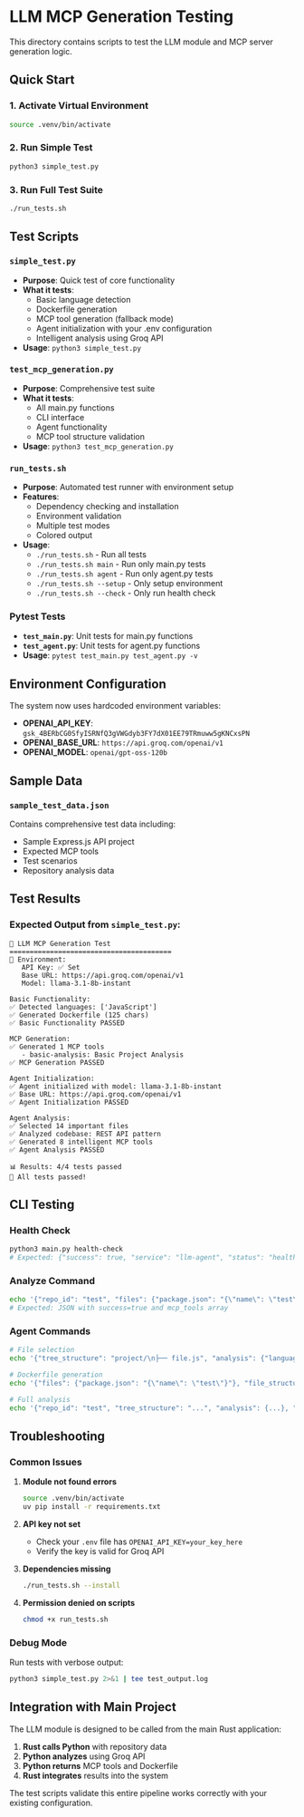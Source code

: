 # LLM MCP Generation Testing

This directory contains scripts to test the LLM module and MCP server generation logic.

## Quick Start

### 1. Activate Virtual Environment
```bash
source .venv/bin/activate
```

### 2. Run Simple Test
```bash
python3 simple_test.py
```

### 3. Run Full Test Suite
```bash
./run_tests.sh
```

## Test Scripts

### `simple_test.py`
- **Purpose**: Quick test of core functionality
- **What it tests**:
  - Basic language detection
  - Dockerfile generation
  - MCP tool generation (fallback mode)
  - Agent initialization with your .env configuration
  - Intelligent analysis using Groq API
- **Usage**: `python3 simple_test.py`

### `test_mcp_generation.py`
- **Purpose**: Comprehensive test suite
- **What it tests**:
  - All main.py functions
  - CLI interface
  - Agent functionality
  - MCP tool structure validation
- **Usage**: `python3 test_mcp_generation.py`

### `run_tests.sh`
- **Purpose**: Automated test runner with environment setup
- **Features**:
  - Dependency checking and installation
  - Environment validation
  - Multiple test modes
  - Colored output
- **Usage**: 
  - `./run_tests.sh` - Run all tests
  - `./run_tests.sh main` - Run only main.py tests
  - `./run_tests.sh agent` - Run only agent.py tests
  - `./run_tests.sh --setup` - Only setup environment
  - `./run_tests.sh --check` - Only run health check

### Pytest Tests
- **`test_main.py`**: Unit tests for main.py functions
- **`test_agent.py`**: Unit tests for agent.py functions
- **Usage**: `pytest test_main.py test_agent.py -v`

## Environment Configuration

The system now uses hardcoded environment variables:
- **OPENAI_API_KEY**: `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`
- **OPENAI_BASE_URL**: `https://api.groq.com/openai/v1`
- **OPENAI_MODEL**: `openai/gpt-oss-120b`

## Sample Data

### `sample_test_data.json`
Contains comprehensive test data including:
- Sample Express.js API project
- Expected MCP tools
- Test scenarios
- Repository analysis data

## Test Results

### Expected Output from `simple_test.py`:
```
🚀 LLM MCP Generation Test
========================================
🔧 Environment:
   API Key: ✅ Set
   Base URL: https://api.groq.com/openai/v1
   Model: llama-3.1-8b-instant

Basic Functionality:
✅ Detected languages: ['JavaScript']
✅ Generated Dockerfile (125 chars)
✅ Basic Functionality PASSED

MCP Generation:
✅ Generated 1 MCP tools
   - basic-analysis: Basic Project Analysis
✅ MCP Generation PASSED

Agent Initialization:
✅ Agent initialized with model: llama-3.1-8b-instant
✅ Base URL: https://api.groq.com/openai/v1
✅ Agent Initialization PASSED

Agent Analysis:
✅ Selected 14 important files
✅ Analyzed codebase: REST API pattern
✅ Generated 8 intelligent MCP tools
✅ Agent Analysis PASSED

📊 Results: 4/4 tests passed
🎉 All tests passed!
```

## CLI Testing

### Health Check
```bash
python3 main.py health-check
# Expected: {"success": true, "service": "llm-agent", "status": "healthy", "version": "0.1.0"}
```

### Analyze Command
```bash
echo '{"repo_id": "test", "files": {"package.json": "{\"name\": \"test\"}"}}' | python3 main.py analyze
# Expected: JSON with success=true and mcp_tools array
```

### Agent Commands
```bash
# File selection
echo '{"tree_structure": "project/\n├── file.js", "analysis": {"languages": ["JavaScript"]}}' | python3 agent.py select-files

# Dockerfile generation
echo '{"files": {"package.json": "{\"name\": \"test\"}"}, "file_structure": {"languages": ["JavaScript"]}}' | python3 agent.py generate-dockerfile

# Full analysis
echo '{"repo_id": "test", "tree_structure": "...", "analysis": {...}, "important_files": [...]}' | python3 agent.py analyze-and-generate
```

## Troubleshooting

### Common Issues

1. **Module not found errors**
   ```bash
   source .venv/bin/activate
   uv pip install -r requirements.txt
   ```

2. **API key not set**
   - Check your `.env` file has `OPENAI_API_KEY=your_key_here`
   - Verify the key is valid for Groq API

3. **Dependencies missing**
   ```bash
   ./run_tests.sh --install
   ```

4. **Permission denied on scripts**
   ```bash
   chmod +x run_tests.sh
   ```

### Debug Mode

Run tests with verbose output:
```bash
python3 simple_test.py 2>&1 | tee test_output.log
```

## Integration with Main Project

The LLM module is designed to be called from the main Rust application:

1. **Rust calls Python** with repository data
2. **Python analyzes** using Groq API
3. **Python returns** MCP tools and Dockerfile
4. **Rust integrates** results into the system

The test scripts validate this entire pipeline works correctly with your existing configuration.
